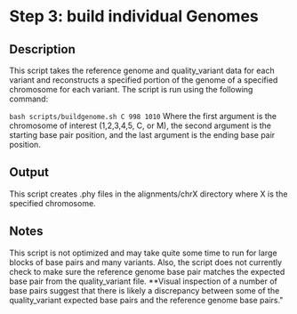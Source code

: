 # Step 3: build individual Genomes

## Description
This script takes the reference genome and quality_variant data for each variant and reconstructs a specified portion of the genome of a specified chromosome for each variant. The script is run using the following command:

`bash scripts/buildgenome.sh C 998 1010`
Where the first argument is the chromosome of interest (1,2,3,4,5, C, or M), the second argument is the starting base pair position, and the last argument is the ending base pair position.

## Output
This script creates .phy files in the alignments/chrX directory where X is the specified chromosome.

## Notes
This script is not optimized and may take quite some time to run for large blocks of base pairs and many variants. Also, the script does not currently check to make sure the reference genome base pair matches the expected base pair from the quality_variant file. **Visual inspection of a number of base pairs suggest that there is likely a discrepancy between some of the quality_variant expected base pairs and the reference genome base pairs."
